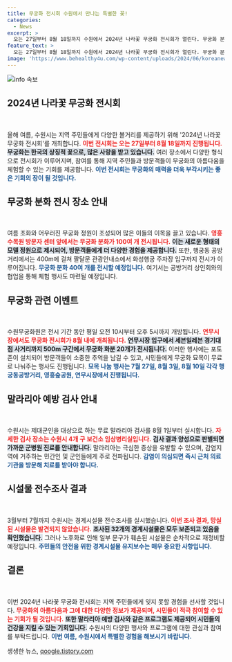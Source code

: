 ```yaml
---
title: 무궁화 전시회 수원에서 만나는 특별한 꽃!
categories:
  - News
excerpt: >
  오는 27일부터 8월 18일까지 수원에서 2024년 나라꽃 무궁화 전시회가 열린다. 무궁화 분화 전시와 체험 행사가 마련되며, 묘목 무료 나눔 행사가 진행된다. 제대군인 대상으로는 말라리아 무료 검사가 실시되면서 지역 사회의 건강을 지키는 노력이 이어진다.
feature_text: >
  오는 27일부터 8월 18일까지 수원에서 2024년 나라꽃 무궁화 전시회가 열린다. 무궁화 분화 전시와 체험 행사가 마련되며, 묘목 무료 나눔 행사가 진행된다. 제대군인 대상으로는 말라리아 무료 검사가 실시되면서 지역 사회의 건강을 지키는 노력이 이어진다.
image: 'https://www.behealthy4u.com/wp-content/uploads/2024/06/koreanews.jpg'
---
```


<p><img src="https://www.behealthy4u.com/wp-content/uploads/2024/06/koreanews.jpg" alt="info 속보" /></p>

<h2 data-ke-size="size26">2024년 나라꽃 무궁화 전시회</h2>

<p data-ke-size="size16">&nbsp;</p>

<p>올해 여름, 수원시는 지역 주민들에게 다양한 볼거리를 제공하기 위해 '2024년 나라꽃 무궁화 전시회'를 개최합니다. <b><span style="color: #ee2323;">이번 전시회는 오는 27일부터 8월 18일까지 진행됩니다.</span></b> <b><span style="background-color: #21538527;">무궁화는 한국의 상징적 꽃으로, 많은 사랑을 받고 있습니다.</span></b> 여러 장소에서 다양한 형식으로 전시회가 이루어지며, 참여를 통해 지역 주민들과 방문객들이 무궁화의 아름다움을 체험할 수 있는 기회를 제공합니다. <b><span style="color: #1a5490;">이번 전시회는 무궁화의 매력을 더욱 부각시키는 좋은 기회의 장이 될 것입니다.</span></b></p>

<h2 data-ke-size="size26">무궁화 분화 전시 장소 안내</h2>

<p data-ke-size="size16">&nbsp;</p>

<p>여름 초화와 어우러진 무궁화 정원이 조성되어 많은 이들의 이목을 끌고 있습니다. <b><span style="color: #ee2323;">영흥수목원 방문자 센터 앞에서는 무궁화 분화가 100여 개 전시됩니다.</span></b> <b><span style="background-color: #21538527;">이는 새로운 형태의 모델 정원으로 제시되어, 방문객들에게 더 다양한 경험을 제공합니다.</span></b> 또한, 행궁동 공방거리에서는 400m에 걸쳐 팔달문 관광안내소에서 화성행궁 주차장 입구까지 전시가 이루어집니다. <b><span style="color: #1a5490;">무궁화 분화 40여 개를 전시할 예정입니다.</span></b> 여기서는 공방거리 상인회와의 협업을 통해 체험 행사도 마련될 예정입니다.</p>

<h2 data-ke-size="size26">무궁화 관련 이벤트</h2>

<p data-ke-size="size16">&nbsp;</p>

<p>수원무궁화원은 전시 기간 동안 평일 오전 10시부터 오후 5시까지 개방됩니다. <b><span style="color: #ee2323;">연무시장에서도 무궁화 전시회가 8월 내에 개최됩니다.</span></b> <b><span style="background-color: #21538527;">연무시장 입구에서 세븐일레븐 경기대점 사거리까지 500m 구간에서 무궁화 화분 20개가 전시됩니다.</span></b> 이러한 행사에는 포토존이 설치되어 방문객들이 소중한 추억을 남길 수 있고, 시민들에게 무궁화 묘목이 무료로 나눠주는 행사도 진행됩니다. <b><span style="color: #1a5490;">묘목 나눔 행사는 7월 27일, 8월 3일, 8월 10일 각각 행궁동공방거리, 영흥숲공원, 연무시장에서 진행됩니다.</span></b></p>

<h2 data-ke-size="size26">말라리아 예방 검사 안내</h2>

<p data-ke-size="size16">&nbsp;</p>

<p>수원시는 제대군인을 대상으로 하는 무료 말라리아 검사를 8월 1일부터 실시합니다. <b><span style="color: #ee2323;">자세한 검사 장소는 수원시 4개 구 보건소 임상병리실입니다.</span></b> <b><span style="background-color: #21538527;">검사 결과 양성으로 판별되면 가까운 군병원 진료를 안내합니다.</span></b> 말라리아는 극심한 증상을 유발할 수 있으며, 감염지역에 거주하는 민간인 및 군인들에게 주로 전파됩니다. <b><span style="color: #1a5490;">감염이 의심되면 즉시 근처 의료기관을 방문해 치료를 받아야 합니다.</span></b></p>

<h2 data-ke-size="size26">시설물 전수조사 결과</h2>

<p data-ke-size="size16">&nbsp;</p>

<p>3월부터 7월까지 수원시는 경계시설물 전수조사를 실시했습니다. <b><span style="color: #ee2323;">이번 조사 결과, 망실된 시설물은 발견되지 않았습니다.</span></b> <b><span style="background-color: #21538527;">조사된 32개의 경계시설물은 모두 보존되고 있음을 확인했습니다.</span></b> 그러나 노후화로 인해 일부 문구가 훼손된 시설물은 순차적으로 재정비할 예정입니다. <b><span style="color: #1a5490;">주민들의 안전을 위한 경계시설물 유지보수는 매우 중요한 사항입니다.</span></b></p>

<h2 data-ke-size="size26">결론</h2>

<p data-ke-size="size16">&nbsp;</p>

<p>이번 2024년 나라꽃 무궁화 전시회는 지역 주민들에게 잊지 못할 경험을 선사할 것입니다. <b><span style="color: #ee2323;">무궁화의 아름다움과 그에 대한 다양한 정보가 제공되며, 시민들이 적극 참여할 수 있는 기회가 될 것입니다.</span></b> <b><span style="background-color: #21538527;">또한 말라리아 예방 검사와 같은 프로그램도 제공되어 시민들의 건강을 지킬 수 있는 기회입니다.</span></b> 수원시의 다양한 행사와 프로그램에 대한 관심과 참여를 부탁드립니다. <b><span style="color: #1a5490;">이번 여름, 수원시에서 특별한 경험을 해보시기 바랍니다.</span></b></p>
생생한 뉴스, <a href="https://qoogle.tistory.com" rel="dofollow">qoogle.tistory.com</a>


